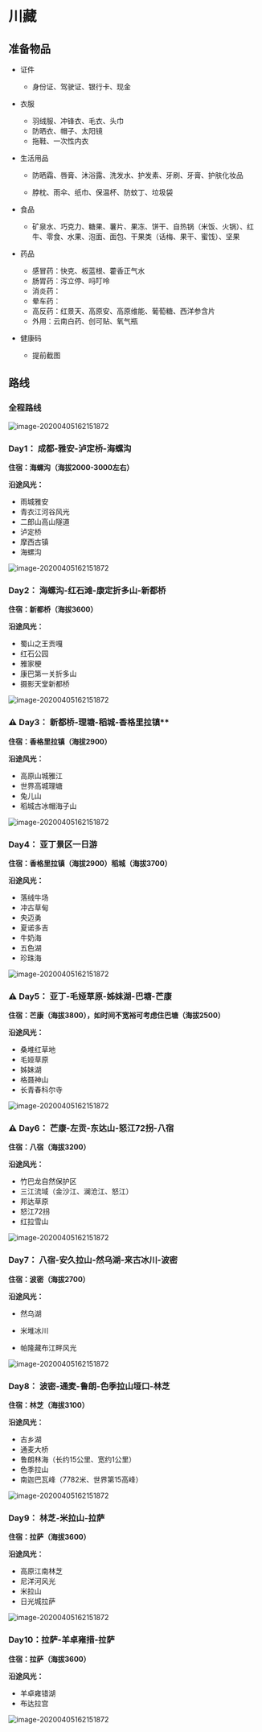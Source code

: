 #																			川藏



## 准备物品

- 证件

  - 身份证、驾驶证、银行卡、现金

- 衣服

  - 羽绒服、冲锋衣、毛衣、头巾
  - 防晒衣、帽子、太阳镜
  - 拖鞋、一次性内衣

- 生活用品

  - 防晒霜、唇膏、沐浴露、洗发水、护发素、牙刷、牙膏、护肤化妆品

  - 脖枕、雨伞、纸巾、保温杯、防蚊丁、垃圾袋

- 食品

  - 矿泉水、巧克力、糖果、薯片、果冻、饼干、自热锅（米饭、火锅）、红牛、零食、水果、泡面、面包、干果类（话梅、果干、蜜饯）、坚果

- 药品

  - 感冒药：快克、板蓝根、藿香正气水
  - 肠胃药：泻立停、吗叮呤
  - 消炎药：
  - 晕车药：
  - 高反药：红景天、高原安、高原维能、葡萄糖、西洋参含片
  - 外用：云南白药、创可贴、氧气瓶

- 健康码

  - 提前截图

## 路线



### 全程路线

![image-20200405162151872](./images/全程路线.png)







### Day1： 成都-雅安-泸定桥-海螺沟

**住宿：海螺沟（海拔2000-3000左右）**

**沿途风光：**

- 雨城雅安
- 青衣江河谷风光
- 二郎山高山隧道
- 泸定桥
- 摩西古镇
- 海螺沟

![image-20200405162151872](./images/成都-雅安-泸定桥-海螺沟.png)



### Day2： 海螺沟-红石滩-康定折多山-新都桥

**住宿：新都桥（海拔3600）**

**沿途风光：**

- 蜀山之王贡嘎
- 红石公园
- 雅家梗
- 康巴第一关折多山
- 摄影天堂新都桥

![image-20200405162151872](./images/海螺沟-红石滩-康定折多山-新都桥.png)



### ⚠️ Day3： 新都桥-理塘-稻城-香格里拉镇**

**住宿：香格里拉镇（海拔2900）**

**沿途风光：**

- 高原山城雅江
- 世界高城理塘
- 兔儿山
- 稻城古冰帽海子山

![image-20200405162151872](./images/新都桥-理塘-稻城-香格里拉镇.png)



### **Day4： 亚丁景区一日游**

**住宿：香格里拉镇（海拔2900）稻城（海拔3700）**

**沿途风光：**

- 落绒牛场
- 冲古草甸
- 央迈勇
- 夏诺多吉
- 牛奶海
- 五色湖
- 珍珠海

![image-20200405162151872](./images/稻城亚丁.png)



### **⚠️ Day5： 亚丁-毛娅草原-姊妹湖-巴塘-芒康**	

**住宿：芒康（海拔3800），如时间不宽裕可考虑住巴塘（海拔2500）**

**沿途风光：**

- 桑堆红草地
- 毛娅草原
- 姊妹湖
- 格聂神山
- 长青春科尔寺

![image-20200405162151872](./images/亚丁-毛娅草原-姊妹湖-巴塘-芒康.png)



### ⚠️ Day6： 芒康-左贡-东达山-怒江72拐-八宿

**住宿：八宿（海拔3200）**

**沿途风光：**

- 竹巴龙自然保护区
- 三江流域（金沙江、澜沧江、怒江）
- 邦达草原
- 怒江72拐
- 红拉雪山

![image-20200405162151872](./images/芒康-左贡-东达山-怒江72拐-八宿.png)



### Day7： 八宿-安久拉山-然乌湖-来古冰川-波密

**住宿：波密（海拔2700）**

**沿途风光：**

- 然乌湖

- 米堆冰川

- 帕隆藏布江畔风光

  

![image-20200405162151872](./images/八宿-安久拉山-然乌湖-来古冰川-波密.png)



### Day8： 波密-通麦-鲁朗-色季拉山垭口-林芝

**住宿：林芝（海拔3100）**

**沿途风光：**

- 古乡湖
- 通麦大桥
- 鲁朗林海（长约15公里、宽约1公里）
- 色季拉山
- 南迦巴瓦峰（7782米、世界第15高峰）



![image-20200405162151872](./images/波密-通麦-鲁朗-色季拉山垭口-林芝.png)



### Day9： 林芝-米拉山-拉萨

**住宿：拉萨（海拔3600）**

**沿途风光：**

- 高原江南林芝
- 尼洋河风光
- 米拉山
- 日光城拉萨

![image-20200405162151872](./images/林芝-米拉山-拉萨.png)



### Day10：拉萨-羊卓雍措-拉萨

**住宿：拉萨（海拔3600）**

**沿途风光：**

- 羊卓雍错湖
- 布达拉宫

![image-20200405162151872](./images/拉萨-羊卓雍措-拉萨.png)